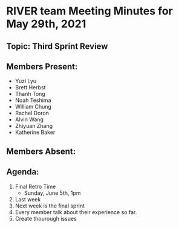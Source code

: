 # RIVER team Meeting Minutes for May 29th, 2021

## Topic: Third Sprint Review

## Members Present:
- Yuzi Lyu
- Brett Herbst
- Thanh Tong
- Noah Teshima
- William Chung
- Rachel Doron
- Alvin Wang
- Zhiyuan Zhang
- Katherine Baker
    
## Members Absent:



## Agenda:
1. Final Retro Time
   - Sunday, June 5th, 1pm
2. Last week
3. Next week is the final sprint
4. Every member talk about their experience so far.
5. Create thourough issues
